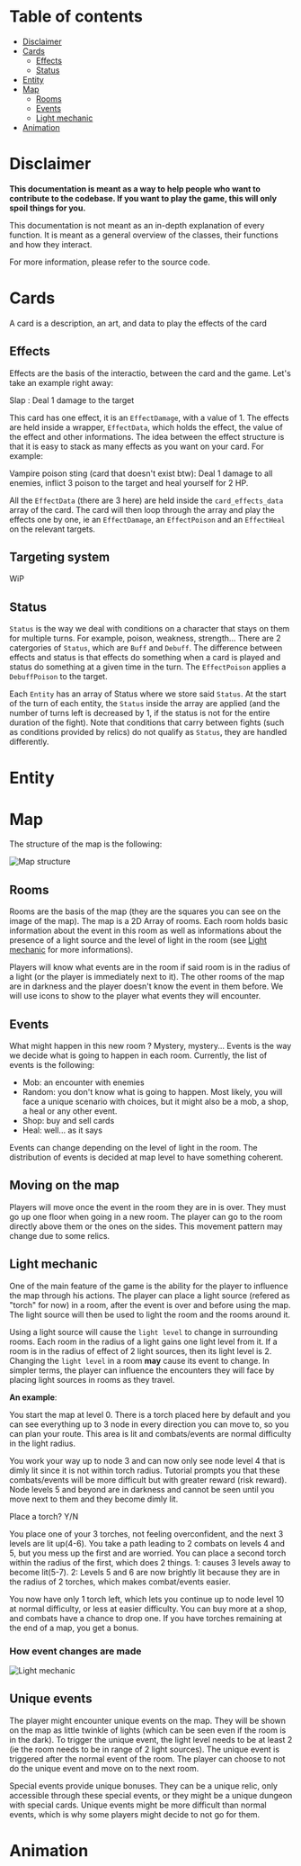 # Table of contents

- [Disclaimer](#disclaimer)
- [Cards](#cards)
    - [Effects](#effects)
    - [Status](#status)
- [Entity](#entity)
- [Map](#map)
    - [Rooms](#rooms)
    - [Events](#events)
    - [Light mechanic](#light-mechanic)
- [Animation](#animation)

# Disclaimer

**This documentation is meant as a way to help people who want to contribute to the codebase. If you want to play the game, this will only spoil things for you.**

This documentation is not meant as an in-depth explanation of every function. It is meant as a general overview of the classes, their functions and how they interact. 

For more information, please refer to the source code.

# Cards

A card is a description, an art, and data to play the effects of the card

## Effects

Effects are the basis of the interactio, between the card and the game. Let's take an example right away:

Slap : Deal 1 damage to the target

This card has one effect, it is an `EffectDamage`, with a value of 1. The effects are held inside a wrapper, `EffectData`, which holds the effect, the value of the effect and other informations. The idea between the effect structure is that it is easy to stack as many effects as you want on your card. For example:

Vampire poison sting (card that doesn't exist btw): Deal 1 damage to all enemies, inflict 3 poison to the target and heal yourself for 2 HP.

All the `EffectData` (there are 3 here) are held inside the `card_effects_data` array of the card. The card will then loop through the array and play the effects one by one, ie an `EffectDamage`, an `EffectPoison` and an `EffectHeal` on the relevant targets.

## Targeting system

WiP

## Status

`Status` is the way we deal with conditions on a character that stays on them for multiple turns. For example, poison, weakness, strength... There are 2 catergories of `Status`, which are `Buff` and `Debuff`. The difference between effects and status is that effects do something when a card is played and status do something at a given time in the turn. The `EffectPoison` applies a `DebuffPoison` to the target.

Each `Entity` has an array of Status where we store said `Status`. At the start of the turn of each entity, the `Status` inside the array are applied (and the number of turns left is decreased by 1, if the status is not for the entire duration of the fight). Note that conditions that carry between fights (such as conditions provided by relics) do not qualify as `Status`, they are handled differently.

# Entity

# Map

The structure of the map is the following:

![Map structure](documentation_images/map_concept.png)

## Rooms

Rooms are the basis of the map (they are the squares you can see on the image of the map). The map is a 2D Array of rooms. Each room holds basic information about the event in this room as well as informations about the presence of a light source and the level of light in the room (see [Light mechanic](#light-mechanic) for more informations).

Players will know what events are in the room if said room is in the radius of a light (or the player is immediately next to it). The other rooms of the map are in darkness and the player doesn't know the event in them before. We will use icons to show to the player what events they will encounter.

## Events

What might happen in this new room ? Mystery, mystery... Events is the way we decide what is going to happen in each room. Currently, the list of events is the following:

- Mob: an encounter with enemies
- Random: you don't know what is going to happen. Most likely, you will face a unique scenario with choices, but it might also be a mob, a shop, a heal or any other event.
- Shop: buy and sell cards
- Heal: well... as it says

Events can change depending on the level of light in the room. The distribution of events is decided at map level to have something coherent.

## Moving on the map

Players will move once the event in the room they are in is over. They must go up one floor when going in a new room. The player can go to the room directly above them or the ones on the sides. This movement pattern may change due to some relics.

## Light mechanic

One of the main feature of the game is the ability for the player to influence the map through his actions. The player can place a light source (refered as "torch" for now) in a room, after the event is over and before using the map. The light source will then be used to light the room and the rooms around it.

Using a light source will cause the `light level` to change in surrounding rooms. Each room in the radius of a light gains one light level from it. If a room is in the radius of effect of 2 light sources, then its light level is 2. Changing the `light level` in a room **may** cause its event to change. In simpler terms, the player can influence the encounters they will face by placing light sources in rooms as they travel.

__An example__:

You start the map at level 0. There is a torch placed here by default and you can see everything up to 3 node in every direction you can move to, so you can plan your route. This area is lit and combats/events are normal difficulty in the light radius.

You work your way up to node 3 and can now only see node level 4 that is dimly lit since it is not within torch radius. Tutorial prompts you that these combats/events will be more difficult but with greater reward (risk reward). Node levels 5 and beyond are in darkness and cannot be seen until you move next to them and they become dimly lit.

Place a torch? Y/N

You place one of your 3 torches, not feeling overconfident, and the next 3 levels are lit up(4-6). You take a path leading to 2 combats on levels 4 and 5, but you mess up the first and are worried. You can place a second torch within the radius of the first, which does 2 things. 1: causes 3 levels away to become lit(5-7). 2: Levels 5 and 6 are now brightly lit because they are in the radius of 2 torches, which makes combat/events easier.

You now have only 1 torch left, which lets you continue up to node level 10 at normal difficulty, or less at easier difficulty. You can buy more at a shop, and combats have a chance to drop one. If you have torches remaining at the end of a map, you get a bonus.

### How event changes are made

![Light mechanic](documentation_images/light_mechanic_explanation.png)

## Unique events

The player might encounter unique events on the map. They will be shown on the map as little twinkle of lights (which can be seen even if the room is in the dark). To trigger the unique event, the light level needs to be at least 2 (ie the room needs to be in range of 2 light sources). The unique event is triggered after the normal event of the room. The player can choose to not do the unique event and move on to the next room.

Special events provide unique bonuses. They can be a unique relic, only accessible through these special events, or they might be a unique dungeon with special cards. Unique events might be more difficult than normal events, which is why some players might decide to not go for them.

# Animation
